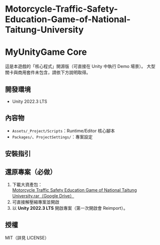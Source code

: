 # Motorcycle-Traffic-Safety-Education-Game-of-National-Taitung-University
# MyUnityGame Core

這是本遊戲的「核心程式」開源版（可直接在 Unity 中執行 Demo 場景）。
大型關卡與商用套件未包含，請依下方說明取得。

## 開發環境
- Unity 2022.3 LTS

## 內容物
- `Assets/_Project/Scripts`：Runtime/Editor 核心腳本
- `Packages/`、`ProjectSettings/`：專案設定

## 安裝指引
## 還原專案（必做）
1. 下載大資產包：  
   [Motorcycle Traffic Safety Education Game of National Taitung University.rar（Google Drive）](https://drive.google.com/uc?export=download&id=1-gBVfEMvmPY-UCy94kX8Jw1DKJONyNW6)
2. 可直接解壓縮專案並開啟
3. 以 **Unity 2022.3 LTS** 開啟專案（第一次開啟會 Reimport）。

## 授權
MIT（詳見 LICENSE）
